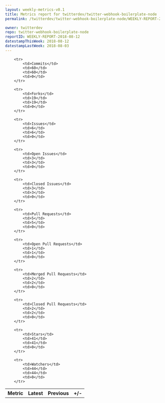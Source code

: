 ```yaml
---
layout: weekly-metrics-v0.1
title: Metrics report for twitterdev/twitter-webhook-boilerplate-node | WEEKLY-REPORT-2018-08-12
permalink: /twitterdev/twitter-webhook-boilerplate-node/WEEKLY-REPORT-2018-08-12/

owner: twitterdev
repo: twitter-webhook-boilerplate-node
reportID: WEEKLY-REPORT-2018-08-12
datestampThisWeek: 2018-08-12
datestampLastWeek: 2018-08-03
---
```




<table style="width: 100%;">
    <tr>
        <th>Metric</th>
        <th>Latest</th>
        <th>Previous</th>
        <th>+/-</th>
    </tr>

        <tr>
            <td>Commits</td>
            <td>60</td>
            <td>60</td>
            <td>0</td>
        </tr>
        
        <tr>
            <td>Forks</td>
            <td>19</td>
            <td>19</td>
            <td>0</td>
        </tr>
        
        <tr>
            <td>Issues</td>
            <td>6</td>
            <td>6</td>
            <td>0</td>
        </tr>
        
        <tr>
            <td>Open Issues</td>
            <td>3</td>
            <td>3</td>
            <td>0</td>
        </tr>
        
        <tr>
            <td>Closed Issues</td>
            <td>3</td>
            <td>3</td>
            <td>0</td>
        </tr>
        
        <tr>
            <td>Pull Requests</td>
            <td>5</td>
            <td>5</td>
            <td>0</td>
        </tr>
        
        <tr>
            <td>Open Pull Requests</td>
            <td>1</td>
            <td>1</td>
            <td>0</td>
        </tr>
        
        <tr>
            <td>Merged Pull Requests</td>
            <td>2</td>
            <td>2</td>
            <td>0</td>
        </tr>
        
        <tr>
            <td>Closed Pull Requests</td>
            <td>2</td>
            <td>2</td>
            <td>0</td>
        </tr>
        
        <tr>
            <td>Stars</td>
            <td>41</td>
            <td>41</td>
            <td>0</td>
        </tr>
        
        <tr>
            <td>Watchers</td>
            <td>44</td>
            <td>44</td>
            <td>0</td>
        </tr>
        
</table>
